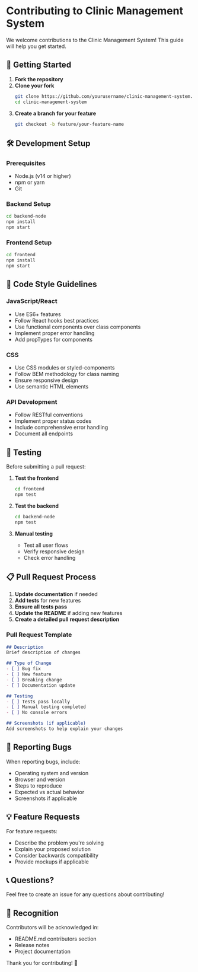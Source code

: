 # Contributing to Clinic Management System

We welcome contributions to the Clinic Management System! This guide will help you get started.

## 🚀 Getting Started

1. **Fork the repository**
2. **Clone your fork**
   ```bash
   git clone https://github.com/yourusername/clinic-management-system.git
   cd clinic-management-system
   ```
3. **Create a branch for your feature**
   ```bash
   git checkout -b feature/your-feature-name
   ```

## 🛠️ Development Setup

### Prerequisites
- Node.js (v14 or higher)
- npm or yarn
- Git

### Backend Setup
```bash
cd backend-node
npm install
npm start
```

### Frontend Setup
```bash
cd frontend
npm install
npm start
```

## 📝 Code Style Guidelines

### JavaScript/React
- Use ES6+ features
- Follow React hooks best practices
- Use functional components over class components
- Implement proper error handling
- Add propTypes for components

### CSS
- Use CSS modules or styled-components
- Follow BEM methodology for class naming
- Ensure responsive design
- Use semantic HTML elements

### API Development
- Follow RESTful conventions
- Implement proper status codes
- Include comprehensive error handling
- Document all endpoints

## 🧪 Testing

Before submitting a pull request:

1. **Test the frontend**
   ```bash
   cd frontend
   npm test
   ```

2. **Test the backend**
   ```bash
   cd backend-node
   npm test
   ```

3. **Manual testing**
   - Test all user flows
   - Verify responsive design
   - Check error handling

## 📋 Pull Request Process

1. **Update documentation** if needed
2. **Add tests** for new features
3. **Ensure all tests pass**
4. **Update the README** if adding new features
5. **Create a detailed pull request description**

### Pull Request Template
```markdown
## Description
Brief description of changes

## Type of Change
- [ ] Bug fix
- [ ] New feature
- [ ] Breaking change
- [ ] Documentation update

## Testing
- [ ] Tests pass locally
- [ ] Manual testing completed
- [ ] No console errors

## Screenshots (if applicable)
Add screenshots to help explain your changes
```

## 🐛 Reporting Bugs

When reporting bugs, include:
- Operating system and version
- Browser and version
- Steps to reproduce
- Expected vs actual behavior
- Screenshots if applicable

## 💡 Feature Requests

For feature requests:
- Describe the problem you're solving
- Explain your proposed solution
- Consider backwards compatibility
- Provide mockups if applicable

## 📞 Questions?

Feel free to create an issue for any questions about contributing!

## 🙏 Recognition

Contributors will be acknowledged in:
- README.md contributors section
- Release notes
- Project documentation

Thank you for contributing! 🎉
